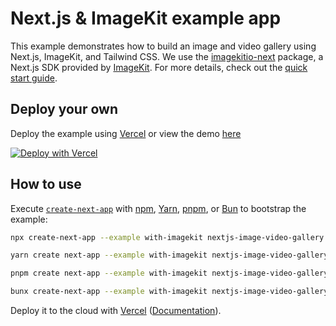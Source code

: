 # Next.js & ImageKit example app

This example demonstrates how to build an image and video gallery using Next.js, ImageKit, and Tailwind CSS. We use the [imagekitio-next](https://github.com/imagekit-developer/imagekit-next/tree/master) package, a Next.js SDK provided by [ImageKit](https://imagekit.io/). For more details, check out the [quick start guide](https://imagekit.io/docs/integration/nextjs).

## Deploy your own

Deploy the example using [Vercel](https://vercel.com?utm_source=github&utm_medium=readme&utm_campaign=next-example) or view the demo [here](https://imagekit-next-example.vercel.app/)

[![Deploy with Vercel](https://vercel.com/button)](https://vercel.com/new/clone?repository-url=https://github.com/vercel/next.js/tree/canary/examples/DIRECTORY_NAME&project-name=DIRECTORY_NAME&repository-name=DIRECTORY_NAME)

## How to use

Execute [`create-next-app`](https://github.com/vercel/next.js/tree/canary/packages/create-next-app) with [npm](https://docs.npmjs.com/cli/init), [Yarn](https://yarnpkg.com/lang/en/docs/cli/create/), [pnpm](https://pnpm.io), or [Bun](https://bun.sh/docs/cli/bunx) to bootstrap the example:

```bash
npx create-next-app --example with-imagekit nextjs-image-video-gallery
```

```bash
yarn create next-app --example with-imagekit nextjs-image-video-gallery
```

```bash
pnpm create next-app --example with-imagekit nextjs-image-video-gallery
```

```bash
bunx create-next-app --example with-imagekit nextjs-image-video-gallery
```

Deploy it to the cloud with [Vercel](https://vercel.com/new?utm_source=github&utm_medium=readme&utm_campaign=next-example) ([Documentation](https://nextjs.org/docs/deployment)).